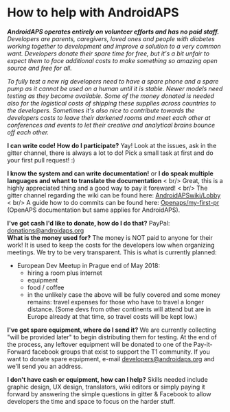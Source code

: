 # How to help with AndroidAPS

***AndroidAPS operates entirely on volunteer efforts and has no paid staff.** Developers are parents, caregivers, loved ones and people with diabetes working together to development and improve a solution to a very common want. Developers donate their spare time for free, but it's a bit unfair to expect them to face additional costs to make something so amazing open source and free for all.*

*To fully test a new rig developers need to have a spare phone and a spare pump as it cannot be used on a human until it is stable. Newer models need testing as they become available. Some of the money donated is needed also for the logistical costs of shipping these supplies across countries to the developers. Sometimes it's also nice to contribute towards the developers costs to leave their darkened rooms and meet each other at conferences and events to let their creative and analytical brains bounce off each other.*

**I can write code! How do I participate?** Yay! Look at the issues, ask in the gitter channel, there is always a lot to do! Pick a small task at first and do your first pull request! :)

**I know the system and can write documentation!** or **I do speak multiple languages and whant to translate the documentation** < br/> Great, this is a highly appreciated thing and a good way to pay it foreward! < br/> The gitter channel regarding the wiki can be found here: [AndroidAPSwiki/Lobby](https://gitter.im/AndroidAPSwiki/Lobby)  
< br/> A guide how to do commits can be found here: [Openaps/my-first-pr](https://openaps.readthedocs.io/en/latest/docs/Resources/my-first-pr.html#making-your-first-pr-pull-request) (OpenAPS documentation but same applies for AndroidAPS).

**I've got cash I'd like to donate, how do I do that?** PayPal: donations@androidaps.org  
**What is the money used for?** The money is NOT paid to anyone for their work! It is used to keep the costs for the developers low when organizing meetings. We try to be very transparent. This is what is currently planned:

- European Dev Meetup in Prague end of May 2018: 
    - hiring a room plus internet
    - equipment
    - food / coffee
    - in the unlikely case the above will be fully covered and some money remains: travel expenses for those who have to travel a longer distance. (Some devs from other continents will attend but are in Europe already at that time, so travel costs will be kept low.)

**I've got spare equipment, where do I send it?** We are currently collecting "will be provided later" to begin distributing them for testing. At the end of the process, any leftover equipment will be donated to one of the Pay-it-Forward facebook groups that exist to support the T1 community. If you want to donate spare equipment, e-mail developers@androidaps.org and we'll send you an address.

**I don't have cash or equipment, how can I help?** Skills needed include graphic design, UX design, translators, wiki editors or simply paying it forward by answering the simple questions in gitter & Facebook to allow developers the time and space to focus on the harder stuff.
